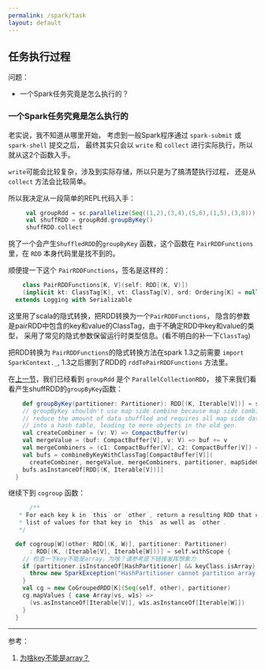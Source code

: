 ```yaml
---
permalink: /spark/task
layout: default
---
```


## 任务执行过程

问题：
 - 一个Spark任务究竟是怎么执行的？

### 一个Spark任务究竟是怎么执行的

老实说，我不知道从哪里开始，
考虑到一般Spark程序通过 `spark-submit` 或 `spark-shell` 提交之后，
最终其实只会以 `write` 和 `collect` 进行实际执行，所以就从这2个函数入手。

`write`可能会比较复杂，涉及到实际存储，所以只是为了搞清楚执行过程，
还是从 `collect` 方法会比较简单。

所以我决定从一段简单的REPL代码入手：

```scala
     val groupRdd = sc.parallelize(Seq((1,2),(3,4),(5,6),(1,5),(3,8)))
     val shuffRDD = groupRdd.groupByKey()
     shuffRDD.collect
```

挑了一个会产生`ShuffledRDD`的`groupByKey` 函数，这个函数在 `PairRDDFunctions` 里，在 `RDD` 本身代码里是找不到的。

顺便提一下这个 `PairRDDFunctions`，签名是这样的：

```scala
    class PairRDDFunctions[K, V](self: RDD[(K, V)])
    (implicit kt: ClassTag[K], vt: ClassTag[V], ord: Ordering[K] = null)
  extends Logging with Serializable
```

这里用了scala的隐式转换，把RDD转换为一个`PairRDDFunctions`，
隐含的参数是pairRDD中包含的key和value的ClassTag，由于不确定RDD中key和value的类型，
采用了常见的隐式参数保留运行时类型信息。(看不明白的补一下`ClassTag`)

把RDD转换为 `PairRDDFunctions`的隐式转换方法在spark 1.3之前需要 `import SparkContext._`,
1.3之后挪到了RDD的 `rddToPairRDDFunctions` 方法里。

在[上一节](/spark/rdd/#createPCR)，我们已经看到 `groupRdd` 是个 `ParallelCollectionRDD`，
接下来我们看看产生shuffRDD的`groupByKey`函数：

```scala
    def groupByKey(partitioner: Partitioner): RDD[(K, Iterable[V])] = self.withScope {
    // groupByKey shouldn't use map side combine because map side combine does not
    // reduce the amount of data shuffled and requires all map side data be inserted
    // into a hash table, leading to more objects in the old gen.
    val createCombiner = (v: V) => CompactBuffer(v)
    val mergeValue = (buf: CompactBuffer[V], v: V) => buf += v
    val mergeCombiners = (c1: CompactBuffer[V], c2: CompactBuffer[V]) => c1 ++= c2
    val bufs = combineByKeyWithClassTag[CompactBuffer[V]](
      createCombiner, mergeValue, mergeCombiners, partitioner, mapSideCombine = false)
    bufs.asInstanceOf[RDD[(K, Iterable[V])]]
  }
```

继续下到 `cogroup` 函数：

```scala
      /**
   * For each key k in `this` or `other`, return a resulting RDD that contains a tuple with the
   * list of values for that key in `this` as well as `other`.
   */

  def cogroup[W](other: RDD[(K, W)], partitioner: Partitioner)
      : RDD[(K, (Iterable[V], Iterable[W]))] = self.withScope {
    // 检查一下key不能是array，为啥？请参考底下链接发挥想象力
    if (partitioner.isInstanceOf[HashPartitioner] && keyClass.isArray) {
      throw new SparkException("HashPartitioner cannot partition array keys.")
    }
    val cg = new CoGroupedRDD[K](Seq(self, other), partitioner)
    cg.mapValues { case Array(vs, w1s) =>
      (vs.asInstanceOf[Iterable[V]], w1s.asInstanceOf[Iterable[W]])
    }
  }
```

---
参考：

1. [为啥key不能是array？](https://stackoverflow.com/questions/9973596/arraylist-as-key-in-hashmap)